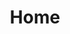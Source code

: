---
title: "Home"
tagline: "Superorganism is a collective that designs for transitions to more just and sustainable futures."
---